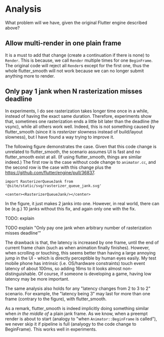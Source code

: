# Analysis

What problem will we have, given the original Flutter engine described above?

## Allow multi-render in one plain frame

It is a must to add that change (create a continuation if there is none) to `Render`. This is because, we call `Render` multiple times for one `BeginFrame`. The original code will reject all `Render`s except for the first one, thus the whole flutter_smooth will not work because we can no longer submit anything more to render.

## Only pay 1 jank when N rasterization misses deadline

<!-- see #6306 -->

In experiments, I do see rasterization takes longer time once in a while, instead of having the exact same duration. Therefore, experiments show that, sometimes one rasterization ends a little bit later than the deadline (the vsync), while all others work well. Indeed, this is not something caused by flutter_smooth (since it is *rasterizer* slowness instead of build/layout slowness), but I have found a way trying to improve it.

The following figure demonstrates the case. Given that this code change is unrelated to flutter_smooth, the scenario assumes UI is fast and no flutter_smooth exist at all. (If using flutter_smooth, things are similar indeed.) The first row is the case without code change to `animator.cc`, and the second row is the case with this change plus the https://github.com/flutter/engine/pull/36837.

```mdx-code-block
import RasterizerQueueJank from '@site/static/svg/rasterizer_queue_jank.svg'

<center><RasterizerQueueJank/></center>
```

In the figure, it just makes 2 janks into one. However, in real world, there can be (e.g.) 10 janks without this fix, and again only one with the fix.

TODO: explain

TODO explain "Only pay one jank when arbitrary number of rasterization misses deadline'"

The drawback is that, the latency is increased by one frame, until the end of current frame chain (such as when animation finally finishes). However, when scrolling or touching, this seems better than having a large annoying jump in the UI - which is directly perceptible by human eyes easily. My test mobile phone has intrinsic (i.e. OS/hardware constraints) touch event latency of about 100ms, so adding 16ms to it looks almost non-distinguishable. Of course, if someone is developing a game, having low latency may be more important.

The same analysis also holds for any "latency changes from 2 to 3 to 2" scenario. For example, the "latency being 3" may last for more than one frame (contrary to the figure), with flutter_smooth.

As a remark, flutter_smooth is indeed implicitly doing something similar when *in the middle of* a plain jank frame. As we know, when a preempt render is about to start (analogy to "when `Animator::BeginFrame` is called"), we never skip it if pipeline is full (analyogy to the code change to BeginFrame). This works well in experiments.
